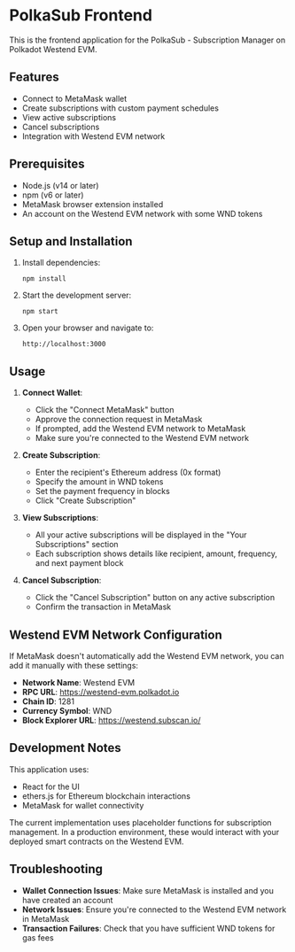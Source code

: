 # PolkaSub Frontend

This is the frontend application for the PolkaSub - Subscription Manager on Polkadot Westend EVM.

## Features

- Connect to MetaMask wallet
- Create subscriptions with custom payment schedules
- View active subscriptions
- Cancel subscriptions
- Integration with Westend EVM network

## Prerequisites

- Node.js (v14 or later)
- npm (v6 or later)
- MetaMask browser extension installed
- An account on the Westend EVM network with some WND tokens

## Setup and Installation

1. Install dependencies:
   ```
   npm install
   ```

2. Start the development server:
   ```
   npm start
   ```

3. Open your browser and navigate to:
   ```
   http://localhost:3000
   ```

## Usage

1. **Connect Wallet**:
   - Click the "Connect MetaMask" button
   - Approve the connection request in MetaMask
   - If prompted, add the Westend EVM network to MetaMask
   - Make sure you're connected to the Westend EVM network

2. **Create Subscription**:
   - Enter the recipient's Ethereum address (0x format)
   - Specify the amount in WND tokens
   - Set the payment frequency in blocks
   - Click "Create Subscription"

3. **View Subscriptions**:
   - All your active subscriptions will be displayed in the "Your Subscriptions" section
   - Each subscription shows details like recipient, amount, frequency, and next payment block

4. **Cancel Subscription**:
   - Click the "Cancel Subscription" button on any active subscription
   - Confirm the transaction in MetaMask

## Westend EVM Network Configuration

If MetaMask doesn't automatically add the Westend EVM network, you can add it manually with these settings:

- **Network Name**: Westend EVM
- **RPC URL**: https://westend-evm.polkadot.io
- **Chain ID**: 1281
- **Currency Symbol**: WND
- **Block Explorer URL**: https://westend.subscan.io/

## Development Notes

This application uses:
- React for the UI
- ethers.js for Ethereum blockchain interactions
- MetaMask for wallet connectivity

The current implementation uses placeholder functions for subscription management. In a production environment, these would interact with your deployed smart contracts on the Westend EVM.

## Troubleshooting

- **Wallet Connection Issues**: Make sure MetaMask is installed and you have created an account
- **Network Issues**: Ensure you're connected to the Westend EVM network in MetaMask
- **Transaction Failures**: Check that you have sufficient WND tokens for gas fees
